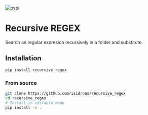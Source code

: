 [![pypi](https://pypip.in/v/recursive_regex/badge.svg)](https://pypi.python.org/pypi/recursive_regex/)

# Recursive REGEX

Search an regular expresion recursively in a folder and substitute.

## Installation
```bash
pip install recursive_regex
```

### From source
```bash
git clone https://github.com/isidroas/recursive_regex
cd recursive_regex
# Install in editable mode
pip install -e .
```
